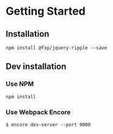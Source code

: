 Getting Started
===============

Installation
------------

```
npm install @fxp/jquery-ripple --save
```

Dev installation
----------------

### Use NPM

```
npm install
```

### Use Webpack Encore

```
$ encore dev-server --port 9000
```
